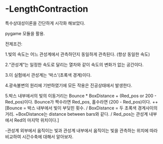 # -LengthContraction
특수상대성이론을 간단하게 시각화 해보았다.

pygame 모듈을 활용.

전제조건:

1.빛의 속도는 어느 관성계에서 관측하던지 동일하게 관측된다. (항상 동일한 속도)

2.“관성계”는 일정한 속도로 달리는 열차와 같이 속도의 변화가 없는 공간이다.

3.이 실험에서 관성계는 ‘박스’(초록색 경계)이다.

4.광속불변의 원리에 기반하였기에 모든 작용은 진공상태에서 발생한다.

5.박스 내부에서의 빛의 이동거리는 Bounce * BoxDistance + (Red_pos or 200 - Red_pos)이다. Bounce가 짝수라면 Red_pos, 홀수라면 (200 - Red_pos)이다.
++[Bounce = 박스 내부에서 빛이 부딪힌 횟수. / BoxDistance = 두 초록색 경계사이의 거리. +BoxDistance는 distance between bars와 같다. / Red_pos는 관성계 내부에서 Red의 마지막 위치이다.]

-관성계 외부에서 움직이는 빛과 관성계 내부에서 움직이는 빛을 관측하는 위치에 따라 비교하여 시간수축에 대해서 알아보자.
